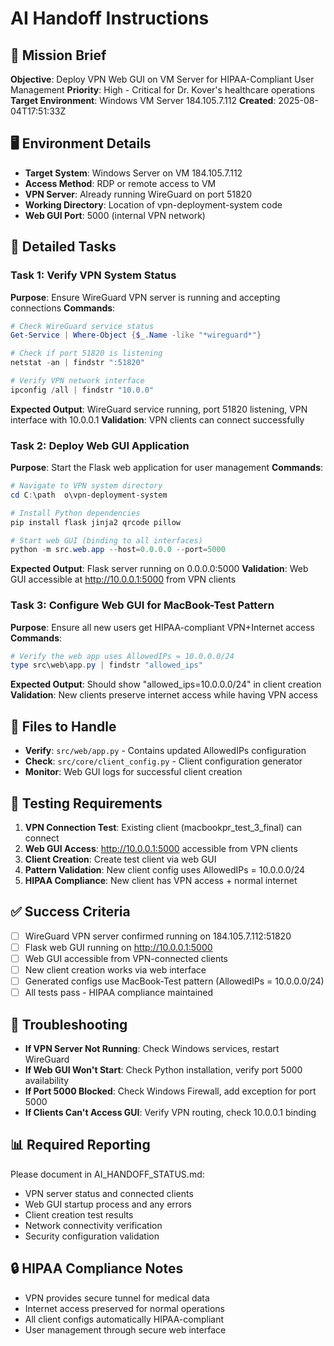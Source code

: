# AI Handoff Instructions

## 🎯 Mission Brief
**Objective**: Deploy VPN Web GUI on VM Server for HIPAA-Compliant User Management
**Priority**: High - Critical for Dr. Kover's healthcare operations
**Target Environment**: Windows VM Server 184.105.7.112
**Created**: 2025-08-04T17:51:33Z

## 🖥️ Environment Details
- **Target System**: Windows Server on VM 184.105.7.112
- **Access Method**: RDP or remote access to VM
- **VPN Server**: Already running WireGuard on port 51820
- **Working Directory**: Location of vpn-deployment-system code
- **Web GUI Port**: 5000 (internal VPN network)

## 📝 Detailed Tasks

### Task 1: Verify VPN System Status
**Purpose**: Ensure WireGuard VPN server is running and accepting connections
**Commands**:
```powershell
# Check WireGuard service status
Get-Service | Where-Object {$_.Name -like "*wireguard*"}

# Check if port 51820 is listening
netstat -an | findstr ":51820"

# Verify VPN network interface
ipconfig /all | findstr "10.0.0"
```
**Expected Output**: WireGuard service running, port 51820 listening, VPN interface with 10.0.0.1
**Validation**: VPN clients can connect successfully

### Task 2: Deploy Web GUI Application
**Purpose**: Start the Flask web application for user management
**Commands**:
```powershell
# Navigate to VPN system directory
cd C:\path	o\vpn-deployment-system

# Install Python dependencies
pip install flask jinja2 qrcode pillow

# Start web GUI (binding to all interfaces)
python -m src.web.app --host=0.0.0.0 --port=5000
```
**Expected Output**: Flask server running on 0.0.0.0:5000
**Validation**: Web GUI accessible at http://10.0.0.1:5000 from VPN clients

### Task 3: Configure Web GUI for MacBook-Test Pattern
**Purpose**: Ensure all new users get HIPAA-compliant VPN+Internet access
**Commands**:
```powershell
# Verify the web app uses AllowedIPs = 10.0.0.0/24
type src\web\app.py | findstr "allowed_ips"
```
**Expected Output**: Should show "allowed_ips=10.0.0.0/24" in client creation
**Validation**: New clients preserve internet access while having VPN access

## 📁 Files to Handle
- **Verify**: `src/web/app.py` - Contains updated AllowedIPs configuration
- **Check**: `src/core/client_config.py` - Client configuration generator
- **Monitor**: Web GUI logs for successful client creation

## 🧪 Testing Requirements
1. **VPN Connection Test**: Existing client (macbookpr_test_3_final) can connect
2. **Web GUI Access**: http://10.0.0.1:5000 accessible from VPN clients
3. **Client Creation**: Create test client via web GUI
4. **Pattern Validation**: New client config uses AllowedIPs = 10.0.0.0/24
5. **HIPAA Compliance**: New client has VPN access + normal internet

## ✅ Success Criteria
- [ ] WireGuard VPN server confirmed running on 184.105.7.112:51820
- [ ] Flask web GUI running on http://10.0.0.1:5000
- [ ] Web GUI accessible from VPN-connected clients
- [ ] New client creation works via web interface
- [ ] Generated configs use MacBook-Test pattern (AllowedIPs = 10.0.0.0/24)
- [ ] All tests pass - HIPAA compliance maintained

## 🚨 Troubleshooting
- **If VPN Server Not Running**: Check Windows services, restart WireGuard
- **If Web GUI Won't Start**: Check Python installation, verify port 5000 availability
- **If Port 5000 Blocked**: Check Windows Firewall, add exception for port 5000
- **If Clients Can't Access GUI**: Verify VPN routing, check 10.0.0.1 binding

## 📊 Required Reporting
Please document in AI_HANDOFF_STATUS.md:
- VPN server status and connected clients
- Web GUI startup process and any errors
- Client creation test results
- Network connectivity verification
- Security configuration validation

## 🔒 HIPAA Compliance Notes
- VPN provides secure tunnel for medical data
- Internet access preserved for normal operations
- All client configs automatically HIPAA-compliant
- User management through secure web interface
